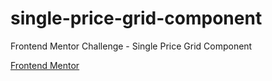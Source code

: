 # single-price-grid-component
Frontend Mentor Challenge - Single Price Grid Component

[Frontend Mentor](https://www.frontendmentor.io/challenges/single-price-grid-component-5ce41129d0ff452fec5abbbc)
